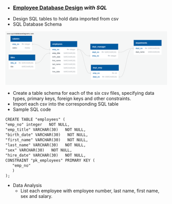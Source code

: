- ### [Employee Database Design](https://github.com/dianewitt/sql-database-design) *with SQL*

* Design SQL tables to hold data imported from csv
* SQL Database Schema

![sql-schema](/Images/sql-schema.png)

* Create a table schema for each of the six csv files, specifying data types, primary keys, foreign keys and other constraints.
* Import each csv into the corresponding SQL table
* Sample SQL code     

```
CREATE TABLE "employees" (
"emp_no" integer   NOT NULL,
"emp_title" VARCHAR(30)   NOT NULL,
"birth_date" VARCHAR(30)   NOT NULL,
"first_name" VARCHAR(30)   NOT NULL,
"last_name" VARCHAR(30)   NOT NULL,
"sex" VARCHAR(30)   NOT NULL,
"hire_date" VARCHAR(30)   NOT NULL,
CONSTRAINT "pk_employees" PRIMARY KEY (
   "emp_no"
   )
);
```

* Data Analysis
   * List each employee with employee number, last name, first name, sex and salary.
